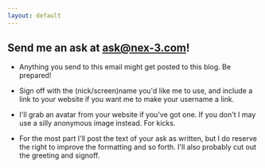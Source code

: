 ```yaml
---
layout: default
---
```


## Send me an ask at [ask@nex-3.com](mailto:ask@nex-3.com)!

* Anything you send to this email might get posted to this blog. Be prepared!

* Sign off with the (nick/screen)name you'd like me to use, and include a link
  to your website if you want me to make your username a link.

* I'll grab an avatar from your website if you've got one. If you don't I may
  use a silly anonymous image instead. For kicks.

* For the most part I'll post the text of your ask as written, but I do reserve
  the right to improve the formatting and so forth. I'll also probably cut out
  the greeting and signoff.

